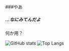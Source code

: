 ###やあ
##### ...なにみてんだよ
何か用？

![GitHub stats](https://github-readme-stats.vercel.app/api?username=Crab55e&theme=tokyonight)
![Top Langs](https://github-readme-stats.vercel.app/api/top-langs/?username=anuraghazra)
